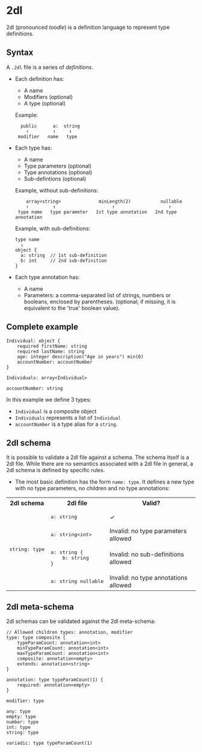 # 2dl
2dl (pronounced *toodle*) is a definition language to represent type definitions.

## Syntax
A ```.2dl``` file is a series of *definitions*.

* Each definition has:
  * A name
  * Modifiers (optional)
  * A type (optional)
  
  Example:
  ```
    public      a:  string
      ↑         ↑     ↑
   modifier   name   type
  ```

* Each type has:
  * A name
  * Type parameters (optional)
  * Type annotations (optional)
  * Sub-defintions (optional)
  
  Example, without sub-definitions:
  
  ```
      array<string>              minLength(2)           nullable
      ↑         ↑                     ↑                    ↑
   type name   type parameter   1st type annotation   2nd type annotation
  ```
  
  
  Example, with sub-definitions:
  ```
  type name
    ↓
  object {
    a: string  // 1st sub-definition
    b: int     // 2nd sub-definition
  }
  
  ```
  
* Each type annotation has:
  * A name
  * Parameters: a comma-separated list of strings, numbers or booleans, enclosed by parentheses. (optional; if missing, it is equivalent to the 'true' boolean value).

## Complete example
```
Individual: object {
	required firstName: string
	required lastName: string
	age: integer description("Age in years") min(0)
	accountNumber: accountNumber
}

Individuals: array<Individual>

accountNumber: string
```

In this example we define 3 types:
* ```Individual``` is a composite object
* ```Individuals``` represents a list of ```Individual```
* ```accountNumber``` is a type alias for a ```string```.

## 2dl schema
It is possible to validate a 2dl file against a schema. The schema itself is a 2dl file. While there are no semantics associated with a 2dl file in general, a 2dl schema is defined by specific rules.
* The most basic definition has the form ```name: type```. It defines a new type with no type parameters, no children and no type annotations:

<table>
	<tr>
	<th>2dl schema</th>
	<th>2dl file</th>
	<th>Valid?</th>
	</tr>
	<tr>
	<td rowspan="4"><pre>string: type</pre></td>
	<td><pre>a: string</pre></td>
	<td>✓</td>
	</tr>
	<tr>
	<td><pre>a: string&lt;int&gt;</pre></td>
	<td>Invalid: no type parameters allowed</td>
	</tr>
	<tr>
	<td><pre>
a: string {
	b: string
}</pre>
	</td>
	<td>Invalid: no sub-definitions allowed</td>
	</tr>
	<tr>
	<td><pre>a: string nullable</pre></td>
	<td>Invalid: no type annotations allowed</td>
	</tr>
</table>

## 2dl meta-schema
2dl schemas can be validated against the 2dl meta-schema:

```
// Allowed children types: annotation, modifier
type: type composite {
	typeParamCount: annotation<int>
	minTypeParamCount: annotation<int>
	maxTypeParamCount: annotation<int>
	composite: annotation<empty>
	extends: annotation<string>
}

annotation: type typeParamCount(1) {
	required: annotation<empty>
}

modifier: type

any: type
empty: type
number: type
int: type
string: type

variadic: type typeParamCount(1)
```

